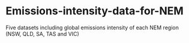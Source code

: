 # Emissions-intensity-data-for-NEM
Five datasets including global emissions intensity of each NEM region (NSW, QLD, SA, TAS and VIC)
